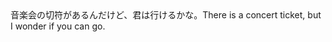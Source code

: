 <tr><td>音楽会の切符があるんだけど、君は行けるかな。<td><tr><tr><td>There is a concert ticket, but I wonder if you can go.<td><tr></table>

